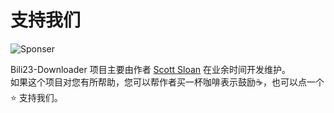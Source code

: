 # 支持我们

<img src="https://bili23.scott-sloan.cn/sponsor.png" alt="Sponser" style="width: 200px；margin-top: 10px;">

Bili23-Downloader 项目主要由作者 [Scott Sloan](https://github.com/ScottSloan) 在业余时间开发维护。  
如果这个项目对您有所帮助，您可以帮作者买一杯咖啡表示鼓励☕️，也可以点一个 ⭐️ 支持我们。